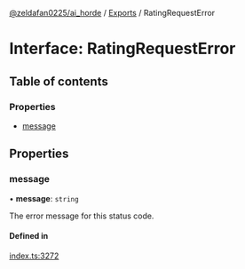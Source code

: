 [@zeldafan0225/ai_horde](../README.md) / [Exports](../modules.md) / RatingRequestError

# Interface: RatingRequestError

## Table of contents

### Properties

- [message](RatingRequestError.md#message)

## Properties

### message

• **message**: `string`

The error message for this status code.

#### Defined in

[index.ts:3272](https://github.com/ZeldaFan0225/ai_horde/blob/f6fd59f/index.ts#L3272)
